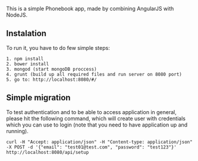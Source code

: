 This is a simple Phonebook app, made by combining AngularJS with NodeJS.

## Instalation
To run it, you have to do few simple steps:

```
1. npm install
2. bower install
3. mongod (start mongoDB proccess)
4. grunt (build up all required files and run server on 8080 port)
5. go to: http://localhost:8080/#/

```

## Simple migration
To test authentication and to be able to access application in general, please hit the following command, 
which will create user with credentials which you can use to login (note that you need to have application up and running).

```
curl -H "Accept: application/json" -H "Content-type: application/json" -X POST -d '{"email": "test01@test.com", "password": "test123"}' http://localhost:8080/api/setup
```


